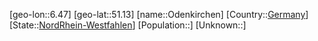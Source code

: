 ﻿---
location: [51.13,6.47]
type: City
tags:
- geo/City


SpocWebEntityId: 33059
isDeleted: false
confidential: public

---
[geo-lon::6.47]
[geo-lat::51.13]
[name::Odenkirchen]
[Country::[Germany](geo/Continent/Europe/Germany.md)]
[State::[NordRhein-Westfahlen](NordRhein-Westfahlen)]
[Population::]
[Unknown::]

